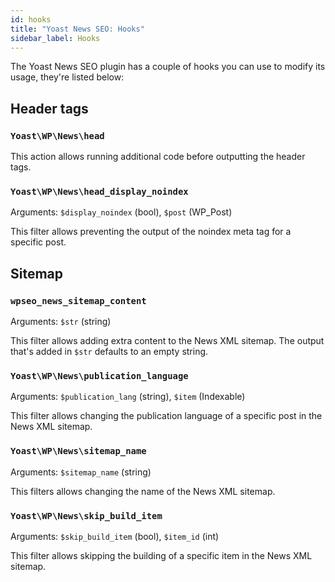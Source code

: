 ```yaml
---
id: hooks
title: "Yoast News SEO: Hooks"
sidebar_label: Hooks
---
```


The Yoast News SEO plugin has a couple of hooks you can use to modify its usage, they're listed below:

## Header tags
### `Yoast\WP\News\head`

This action allows running additional code before outputting the header tags.

### `Yoast\WP\News\head_display_noindex`
Arguments: `$display_noindex` (bool), `$post` (WP_Post)

This filter allows preventing the output of the noindex meta tag for a specific post.

## Sitemap
### `wpseo_news_sitemap_content`
Arguments: `$str` (string)

This filter allows adding extra content to the News XML sitemap.
The output that's added in `$str` defaults to an empty string.

### `Yoast\WP\News\publication_language`
Arguments: `$publication_lang` (string), `$item` (Indexable)

This filter allows changing the publication language of a specific post in the News XML sitemap.

### `Yoast\WP\News\sitemap_name`
Arguments: `$sitemap_name` (string)

This filters allows changing the name of the News XML sitemap.

### `Yoast\WP\News\skip_build_item`
Arguments: `$skip_build_item` (bool), `$item_id` (int)

This filter allows skipping the building of a specific item in the News XML sitemap.

